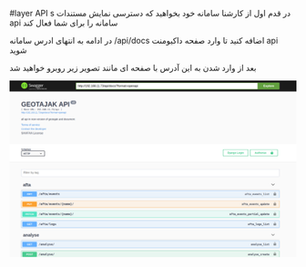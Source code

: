 #layer API s
در قدم اول از کارشنا سامانه خود بخواهید که دسترسی نمایش مستندات api سامانه را برای شما فعال کند

در ادامه به انتهای ادرس سامانه
/api/docs
اضافه کنید تا وارد صفحه داکیومنت api
شوید

بعد از وارد شدن به این آدرس با صفحه ای مانند تصویر زیر روبرو خواهید شد

![api docs sample page](https://github.com/SaaFaa-company/geotajak3-documents/blob/main/services/image/apidoc.png?raw=true "api docs sample page")